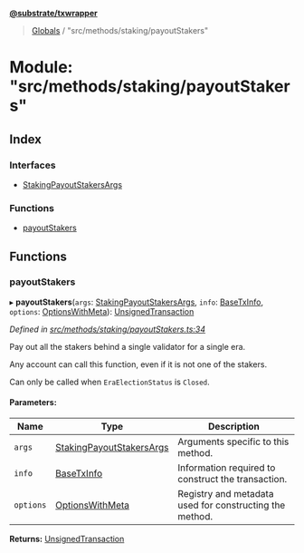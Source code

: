 **[@substrate/txwrapper](../README.md)**

> [Globals](../globals.md) / "src/methods/staking/payoutStakers"

# Module: "src/methods/staking/payoutStakers"

## Index

### Interfaces

* [StakingPayoutStakersArgs](../interfaces/_src_methods_staking_payoutstakers_.stakingpayoutstakersargs.md)

### Functions

* [payoutStakers](_src_methods_staking_payoutstakers_.md#payoutstakers)

## Functions

### payoutStakers

▸ **payoutStakers**(`args`: [StakingPayoutStakersArgs](../interfaces/_src_methods_staking_payoutstakers_.stakingpayoutstakersargs.md), `info`: [BaseTxInfo](../interfaces/_src_util_types_.basetxinfo.md), `options`: [OptionsWithMeta](../interfaces/_src_util_types_.optionswithmeta.md)): [UnsignedTransaction](../interfaces/_src_util_types_.unsignedtransaction.md)

*Defined in [src/methods/staking/payoutStakers.ts:34](https://github.com/paritytech/txwrapper/blob/aa1756f/src/methods/staking/payoutStakers.ts#L34)*

Pay out all the stakers behind a single validator for a single era.

Any account can call this function, even if it is not one of the stakers.

Can only be called when `EraElectionStatus` is `Closed`.

#### Parameters:

Name | Type | Description |
------ | ------ | ------ |
`args` | [StakingPayoutStakersArgs](../interfaces/_src_methods_staking_payoutstakers_.stakingpayoutstakersargs.md) | Arguments specific to this method. |
`info` | [BaseTxInfo](../interfaces/_src_util_types_.basetxinfo.md) | Information required to construct the transaction. |
`options` | [OptionsWithMeta](../interfaces/_src_util_types_.optionswithmeta.md) | Registry and metadata used for constructing the method.  |

**Returns:** [UnsignedTransaction](../interfaces/_src_util_types_.unsignedtransaction.md)
